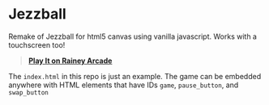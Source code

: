 # Jezzball
Remake of Jezzball for html5 canvas using vanilla javascript. Works with a touchscreen too!

> **[Play It on Rainey Arcade](https://rainey.tech/game/jezzball)**

The `index.html` in this repo is just an example. The game can be embedded anywhere with HTML elements that have IDs `game`, `pause_button`, and `swap_button`
